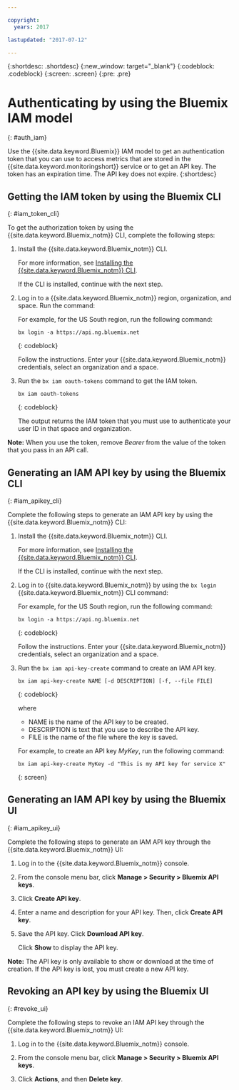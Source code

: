 ```yaml
---

copyright:
  years: 2017

lastupdated: "2017-07-12"

---
```



{:shortdesc: .shortdesc}
{:new_window: target="_blank"}
{:codeblock: .codeblock}
{:screen: .screen}
{:pre: .pre}


# Authenticating by using the Bluemix IAM model
{: #auth_iam}

Use the {{site.data.keyword.Bluemix}} IAM model to get an authentication token that you can use to access metrics that are stored in the {{site.data.keyword.monitoringshort}} service or to get an API key. The token has an expiration time. The API key does not expire.
{:shortdesc}


## Getting the IAM token by using the Bluemix CLI 
{: #iam_token_cli}

To get the authorization token by using the {{site.data.keyword.Bluemix_notm}} CLI, complete the following steps:

1. Install the {{site.data.keyword.Bluemix_notm}} CLI.

   For more information, see [Installing the {{site.data.keyword.Bluemix_notm}} CLI](/docs/services/cloud-monitoring/qa/cli_qa.html#cli_qa).
   
   If the CLI is installed, continue with the next step.
    
2. Log in to a {{site.data.keyword.Bluemix_notm}} region, organization, and space. Run the command:

    For example, for the US South region, run the following command:
	
    ```
    bx login -a https://api.ng.bluemix.net
    ```
    {: codeblock}

    Follow the instructions. Enter your {{site.data.keyword.Bluemix_notm}} credentials, select an organization and a space.
	
3. Run the `bx iam oauth-tokens` command to get the IAM token.

    ```
	bx iam oauth-tokens
	```
	{: codeblock}
	
	The output returns the IAM token that you must use to authenticate your user ID in that space and organization.

**Note:** When you use the token, remove *Bearer* from the value of the token that you pass in an API call.
		
		
## Generating an IAM API key by using the Bluemix CLI
{: #iam_apikey_cli}

Complete the following steps to generate an IAM API key by using the {{site.data.keyword.Bluemix_notm}} CLI:

1. Install the {{site.data.keyword.Bluemix_notm}} CLI.

   For more information, see [Installing the {{site.data.keyword.Bluemix_notm}} CLI](/docs/services/cloud-monitoring/qa/cli_qa.html#cli_qa).
   
   If the CLI is installed, continue with the next step.
	
2. Log in to {{site.data.keyword.Bluemix_notm}} by using the `bx login` {{site.data.keyword.Bluemix_notm}} CLI command:

    For example, for the US South region, run the following command:
	
    ```
    bx login -a https://api.ng.bluemix.net
    ```
    {: codeblock}

    Follow the instructions. Enter your {{site.data.keyword.Bluemix_notm}} credentials, select an organization and a space.
 
3. Run the `bx iam api-key-create` command to create an IAM API key.

    ```
    bx iam api-key-create NAME [-d DESCRIPTION] [-f, --file FILE]
	```
	{: codeblock} 
	
	where
	
	* NAME is the name of the API key to be created.
	* DESCRIPTION is text that you use to describe the API key.
	* FILE is the name of the file where the key is saved.
	
    For example, to create an API key *MyKey*, run the following command:
	
	```
	bx iam api-key-create MyKey -d "This is my API key for service X" 
	```
	{: screen}
	
	
	
	
## Generating an IAM API key by using the Bluemix UI
{: #iam_apikey_ui}

Complete the following steps to generate an IAM API key through the {{site.data.keyword.Bluemix_notm}} UI:

1. Log in to the {{site.data.keyword.Bluemix_notm}} console. 

2. From the console menu bar, click **Manage > Security > Bluemix API keys**.

3. Click **Create API key**.

4. Enter a name and description for your API key. Then, click **Create API key**.

5. Save the API key. Click **Download API key**.

    Click **Show** to display the API key.  

**Note:** The API key is only available to show or download at the time of creation. If the API key is lost, you must create a new API key.  


	
## Revoking an API key by using the Bluemix UI
{: #revoke_ui}
	
Complete the following steps to revoke an IAM API key through the {{site.data.keyword.Bluemix_notm}} UI:

1. Log in to the {{site.data.keyword.Bluemix_notm}} console.

2. From the console menu bar, click **Manage > Security > Bluemix API keys**.

3. Click **Actions**, and then **Delete key**.





	

	
	
	
	
	
	